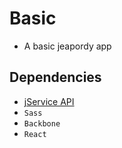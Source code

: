 # Basic
- A basic jeapordy app

## Dependencies
- [jService API](http://jservice.io/)
- `Sass`
- `Backbone`
- `React`
